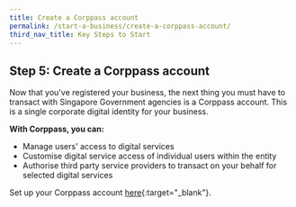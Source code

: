 ```yaml
---
title: Create a Corppass account
permalink: /start-a-business/create-a-corppass-account/
third_nav_title: Key Steps to Start
---
```


## Step 5: Create a Corppass account

Now that you've registered your business, the next thing you must have to transact with Singapore Government agencies is a Corppass account. This is a single corporate digital identity for your business.

**With Corppass, you can:**
- Manage users' access to digital services
- Customise digital service access of individual users within the entity
- Authorise third party service providers to transact on your behalf for selected digital services

Set up your Corppass account [here](https://www.Corppass.gov.sg/Corppass/common/findoutmore){:target="_blank"}.
